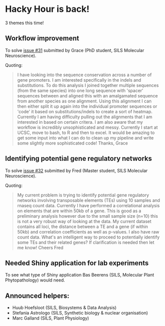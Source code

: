 # Hacky Hour is back!

3 themes this time!

## Workflow improvement
To solve [issue #31](https://github.com/ScienceParkStudyGroup/studyGroup/issues/31) submitted by Grace (PhD student, SILS Molecular Neuroscience).

Quoting: 
> I have looking into the sequence conservation across a number of gene promoters. I am interested specifically in the indels and substitutions. To do this analysis I joined together multiple sequences (from the same species) into one long sequence with 'spacer' sequences between and aligned this with an amalgamated sequence from another species as one alignment. Using this alignment I can then either split it up again into the individual promoter sequences or 'code' it based on substitutions/indels to create a sort of heatmap.
Currently I am having difficulty pulling out the alignments that I am interested in based on certain critera. I am also aware that my workflow is incredibly unsophisticated and messy. Currently I start at UCSC, move to bash, to R and then to excel. It would be amazing to get some input into what I can do to clean up my pipeline and write some slightly more sophisticated code!
Thanks,
Grace

## Identifying potential gene regulatory networks
To solve [issue #32](https://github.com/ScienceParkStudyGroup/studyGroup/issues/32) submitted by Fred (Master student, SILS Molecular Neuroscience).

Quoting: 
> My current problem is trying to identify potential gene regulatory networks involving transposable elements (TEs) using 10 samples and rnaseq count data. Currently I have performed a correlational analysis on elements that are within 50kb of a gene. This is good as a preliminary analysis however due to the small sample size (n=10) this is not a very robust way of looking at the data.
My current dataset contains all loci, the distance between a TE and a gene (if within 50kb) and correlation coefficients as well as p-values.
I also have raw count data.
What's an intelligent way to proceed to potentially identify some TEs and their related genes?
If clarification is needed then let me know!
Cheers
Fred

## Needed Shiny application for lab experiments
To see what type of Shiny application Bas Beerens (SILS, Molecular Plant Phytopathology) would need.

## Announced helpers:
- Huub Hoefsloot (SILS, Biosystems & Data Analysis)
- Stefania Astrologo (SILS, Synthetic biology & nuclear organisation)
- Marc Galland (SILS, Plant Physiology)
